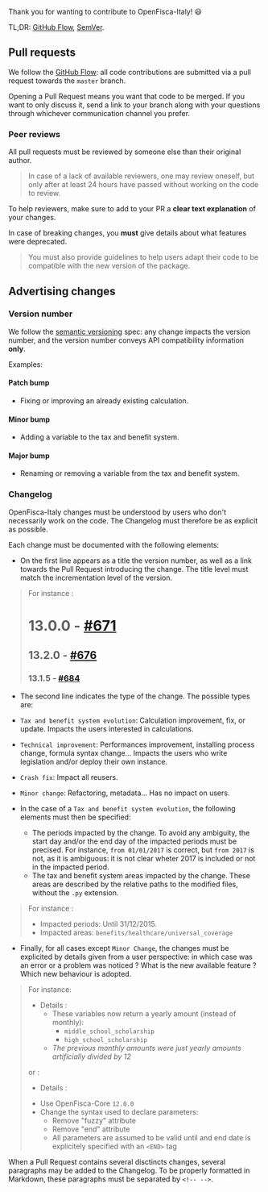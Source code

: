 Thank you for wanting to contribute to OpenFisca-Italy! :smiley:

TL;DR: [GitHub Flow](https://guides.github.com/introduction/flow/), [SemVer](http://semver.org/).


## Pull requests

We follow the [GitHub Flow](https://guides.github.com/introduction/flow/): all code contributions are submitted via a pull request towards the `master` branch.

Opening a Pull Request means you want that code to be merged. If you want to only discuss it, send a link to your branch along with your questions through whichever communication channel you prefer.

### Peer reviews

All pull requests must be reviewed by someone else than their original author.

> In case of a lack of available reviewers, one may review oneself, but only after at least 24 hours have passed without working on the code to review.

To help reviewers, make sure to add to your PR a **clear text explanation** of your changes.

In case of breaking changes, you **must** give details about what features were deprecated.

> You must also provide guidelines to help users adapt their code to be compatible with the new version of the package.


## Advertising changes

### Version number

We follow the [semantic versioning](http://semver.org/) spec: any change impacts the version number, and the version number conveys API compatibility information **only**.

Examples:

#### Patch bump

- Fixing or improving an already existing calculation.

#### Minor bump

- Adding a variable to the tax and benefit system.

#### Major bump

- Renaming or removing a variable from the tax and benefit system.

### Changelog

OpenFisca-Italy changes must be understood by users who don't necessarily work on the code. The Changelog must therefore be as explicit as possible.

Each change must be documented with the following elements:

- On the first line appears as a title the version number, as well as a link towards the Pull Request introducing the change. The title level must match the incrementation level of the version.


> For instance :
> # 13.0.0 - [#671](https://github.com/openfisca/openfisca-france/pull/671)
>
> ## 13.2.0 - [#676](https://github.com/openfisca/openfisca-france/pull/676)
>
> ### 13.1.5 - [#684](https://github.com/openfisca/openfisca-france/pull/684)

- The second line indicates the type of the change. The possible types are:
 - `Tax and benefit system evolution`: Calculation improvement, fix, or update. Impacts the users interested in calculations.
 - `Technical improvement`: Performances improvement, installing process change, formula syntax change… Impacts the users who write legislation and/or deploy their own instance.
 - `Crash fix`: Impact all reusers.
 - `Minor change`: Refactoring, metadata… Has no impact on users.

- In the case of a `Tax and benefit system evolution`, the following elements must then be specified:
  - The periods impacted by the change. To avoid any ambiguity, the start day and/or the end day of the impacted periods must be precised. For instance, `from 01/01/2017` is correct, but `from 2017` is not, as it is ambiguous: it is not clear wheter 2017 is included or not in the impacted period.
  - The tax and benefit system areas impacted by the change. These areas are described by the relative paths to the modified files, without the `.py` extension.

> For instance :
> - Impacted periods: Until 31/12/2015.
> - Impacted areas: `benefits/healthcare/universal_coverage`

- Finally, for all cases except `Minor Change`, the changes must be explicited by details given from a user perspective: in which case was an error or a problem was noticed ? What is the new available feature ? Which new behaviour is adopted.

> For instance:
>
> * Details :
>   - These variables now return a yearly amount (instead of monthly):
>     - `middle_school_scholarship`
>     - `high_school_scholarship`
>   - _The previous monthly amounts were just yearly amounts artificially divided by 12_
>
> or :
>
> * Details :
>  - Use OpenFisca-Core `12.0.0`
>  - Change the syntax used to declare parameters:
>      - Remove "fuzzy" attribute
>      - Remove "end" attribute
>      - All parameters are assumed to be valid until and end date is explicitely specified with an `<END>` tag

When a Pull Request contains several disctincts changes, several paragraphs may be added to the Changelog. To be properly formatted in Markdown, these paragraphs must be separated by `<!-- -->`.

